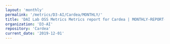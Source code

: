 ```yaml
---
layout: 'monthly'
permalink: '/metrics/D3-AI/Cardea/MONTHLY/'
title: 'DAI Lab OSS Metrics Metrics report for Cardea | MONTHLY-REPORT-2019-12-01'
organization: 'D3-AI'
repository: 'Cardea'
current_date: '2019-12-01'
---
```

